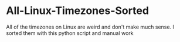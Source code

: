 # All-Linux-Timezones-Sorted
All of the timezones on Linux are weird and don't make much sense. I sorted them with this python script and manual work
